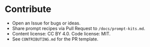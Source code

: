 # Contribute

- Open an Issue for bugs or ideas.
- Share prompt recipes via Pull Request to `/docs/prompt-kits.md`.
- Content license: CC BY 4.0. Code license: MIT.
- See `CONTRIBUTING.md` for the PR template.
